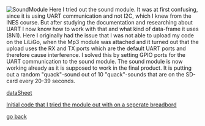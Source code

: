 ![SoundModule](images/SoundModule.jpg "SoundModule")
Here I tried out the sound module. It was at first confusing, since it is using UART communication and not I2C, which I knew from the INES course. But after studying the documentation and researching about UART I now know how to work with that and what kind of data-frame it uses (8N1). Here I originally had the issue that I was not able to upload my code on the LiLiGo, when the Mp3 module was attached and it turned out that the upload uses the RX and TX ports which are the default UART ports and therefore cause interference. I solved this by setting GPIO ports for the UART communication to the sound module.
The sound module is now working already as it is supposed to work in the final product. It is putting out a random "quack"-sound out of 10 "quack"-sounds that are on the SD-card every 20-39 seconds.

[dataSheet](https://github.com/FontysVenlo/prj4e-individual-respository-Louis-Legere/blob/main/doc/dataSheets/Serial%20Control%20USB%20MP3%20v1.1%20Manual.pdf)

[Initial code that I tried the module out with on a seperate breadbord](https://github.com/FontysVenlo/prj4e-individual-respository-Louis-Legere/blob/main/src/initialSoundModuleCode.cpp)


[go back](/doc/PersonalDevelopmentPlan.md)